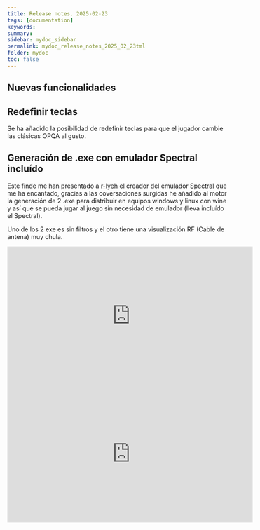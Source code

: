 ```yaml
---
title: Release notes. 2025-02-23
tags: [documentation]
keywords:
summary: 
sidebar: mydoc_sidebar
permalink: mydoc_release_notes_2025_02_23tml
folder: mydoc
toc: false
---
```


## Nuevas funcionalidades

## Redefinir teclas

Se ha añadido la posibilidad de redefinir teclas para que el jugador cambie las clásicas OPQA al gusto.

## Generación de .exe con emulador Spectral incluído

Este finde me han presentado a [r-lyeh](https://x.com/r_rlyeh) el creador del emulador [Spectral](https://github.com/r-lyeh/Spectral) que me ha encantado, gracias a las coversaciones surgidas he añadido al motor la generación de 2 .exe para distribuir en equipos windows y linux con wine y así que se pueda jugar al juego sin necesidad de emulador (lleva incluído el Spectral).

Uno de los 2 exe es sin filtros y el otro tiene una visualización RF (Cable de antena) muy chula.

<iframe width="560" height="315" src="https://www.youtube.com/embed/PCtAzEJobtI?si=JR2-TRXdRSCmNCai" title="Redefinir teclas y creación de .exe con emulador Spectral incluido" frameborder="0" allow="accelerometer; autoplay; clipboard-write; encrypted-media; gyroscope; picture-in-picture; web-share" referrerpolicy="strict-origin-when-cross-origin" allowfullscreen></iframe>

<iframe width="560" height="315" src="https://www.youtube.com/embed/Lt_O-h0xFOU?si=VHmfYEFy51fHXUAI" title="Generación de .exe con emulador Spectral en modo RF" frameborder="0" allow="accelerometer; autoplay; clipboard-write; encrypted-media; gyroscope; picture-in-picture; web-share" referrerpolicy="strict-origin-when-cross-origin" allowfullscreen></iframe>











